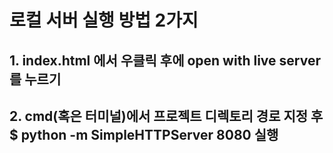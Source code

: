 # 로컬 서버 실행 방법 2가지

## 1. index.html 에서 우클릭 후에 open with live server를 누르기

## 2. cmd(혹은 터미널)에서 프로젝트 디렉토리 경로 지정 후 $ python -m SimpleHTTPServer 8080 실행
